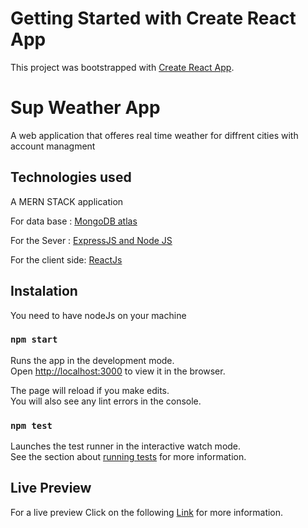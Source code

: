 # Getting Started with Create React App

This project was bootstrapped with [Create React App](https://github.com/facebook/create-react-app).

# Sup Weather App

A web application that offeres real time weather for diffrent cities with account managment

## Technologies used

A MERN STACK application

For data base : [MongoDB atlas](https://www.mongodb.com/cloud/atlas/lp/try2?utm_source=google&utm_campaign=gs_emea_france_search_core_brand_atlas_desktop&utm_term=mongo%20atlas&utm_medium=cpc_paid_search&utm_ad=p&utm_ad_campaign_id=12212624521&gclid=Cj0KCQjw9YWDBhDyARIsADt6sGYU8O1cfW_JCm7f1tG3SVSFt-2Os9RiaeRs0RSUy_HE5Q2wllXgey8aAjAVEALw_wcB)

For the Sever : [ExpressJS and Node JS](https://expressjs.com/fr/e)

For the client side: [ReactJs](https://fr.reactjs.org/)

## Instalation

You need to have nodeJs on your machine

### `npm start`

Runs the app in the development mode.\
Open [http://localhost:3000](http://localhost:3000) to view it in the browser.

The page will reload if you make edits.\
You will also see any lint errors in the console.

### `npm test`

Launches the test runner in the interactive watch mode.\
See the section about [running tests](https://facebook.github.io/create-react-app/docs/running-tests) for more information.

## Live Preview

For a live preview Click on the following [Link](https://sup-weather.herokuapp.com/) for more information.
